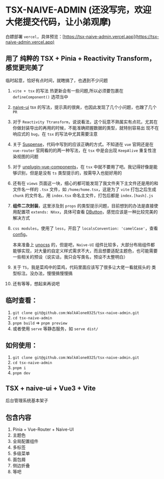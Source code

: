 # TSX-NAIVE-ADMIN (还没写完，欢迎大佬提交代码，让小弟观摩)

白嫖部署 `vercel`，具体预览：[https://tsx-naive-admin.vercel.app](https://tsx-naive-admin.vercel.app)

## 用了 纯粹的 TSX + Pinia + Reactivity Transform，感觉更完美了

临时起意，恰好有点时间，就瞎搞了，也遇到不少问题

1. `vite + tsx` 的写法 热更新会有一些问题,所以必须要包裹在 `defineComponent()` 选项当中

2. [naive-ui](http://www.naiveui.com) tsx 的写法，提示真的很爽，也因此发现了几个小问题，也蹭了几个 `PR`

3. 对于 `Reactivity Ttransform`，说说看法，这个玩意不熟属实有点坑，尤其在你做封装导出的再用的时候，不能准确把握数据的类型，就特别容易出 现不在响应式的 `bug`，在 `tsx` 的写法中尤其需要注意

4. 关于 [Suspense](https://vuejs.org/guide/built-ins/suspense.html#suspense)，代码中写到的应该正确的方式。不知道在 `vue` 官网还是在 `vue-router` 官网看的的两一种写法，在 `tsx` 中是会出现 `KeepAlive` 重复性渲染视图的问题

5. 对于 [unplugin-vue-components](https://github.com/antfu/unplugin-vue-components)，在 `tsx` 中就不要用了吧。我记得好像是能够识别，但是是没有 `ts` 类型提示的，按需导入也挺好用的

6. 还有在 `views` 页面这一块，细心的都可能发现了我文件夹下主文件还是用的和文件名一样的 `.tsx` 文件，如 `/home/home.tsx`，这是为了   `vite` 打包之后生成 `chunk` 的文件名，用 `index.tsx` 命名主文件，打包后都是 `index.[hash].js`

7. **组件二次封装**，这里涉及到 `props` 的类型提示问题，目前想到的办法是直接使用配置项 `extends: NXxx`，具体可查看 [DButton](./src/components/DButton.tsx)，感觉应该是一种比较完美的解决方式

8. `css modules`，使用了 `less`，开启了 `localsConvention: 'camelCase'`，查看 [config](./vite.config.ts)。
   
   本来准备上 [unocss](https://github.com/unocss/unocss) 的，但是吧，`Naive-UI` 组件比较多，大部分布局组件都能够实现，对大量的自定义样式需求不大，而且想要适配主题色，也可能需要一些相关的预设（说实话，我只会写类名，预设不太整明白）

9. 关于 `TS`，我是菜鸡中的菜鸡，代码里面应该写了很多让大佬一看就摇头的 类型标注。没办法，慢慢搞慢慢搞


10. 还有等等，想起来再说吧

## 临时查看：

1. `git clone git@github.com:WalkAlone0325/tsx-naive-admin.git`
2. `cd tsx-naive-admin`
3. `pnpm build` => `pnpm preview`
4. 或者使用 `serve` 等静态服务，如 `serve dist/`

## 如何使用：

1. `git clone git@github.com:WalkAlone0325/tsx-naive-admin.git`
2. `cd tsx-naive-admin`
3. `pnpm i`
4. `pnpm dev`

## TSX + naive-ui + Vue3 + Vite

后台管理系统基本架子

## 包含内容

1. Pinia + Vue-Router + Naive-UI
2. 主题色
3. 全局配置组件
4. 多标签
5. 多级菜单
6. 面包屑
7. 侧边折叠
8. 等吧
